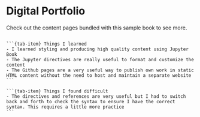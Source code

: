 # Digital Portfolio


Check out the content pages bundled with this sample book to see more.

```{tableofcontents}
```

````{tab-set}
```{tab-item} Things I learned
- I learned styling and producing high quality content using Jupyter Book
- The Jupyter directives are really useful to format and customize the content
- The Github pages are a very useful way to publish own work in static HTML content without the need to host and maintain a separate website
```

```{tab-item} Things I found difficult
- The directives and references are very useful but I had to switch back and forth to check the syntax to ensure I have the correct syntax. This requires a little more practice
```
````